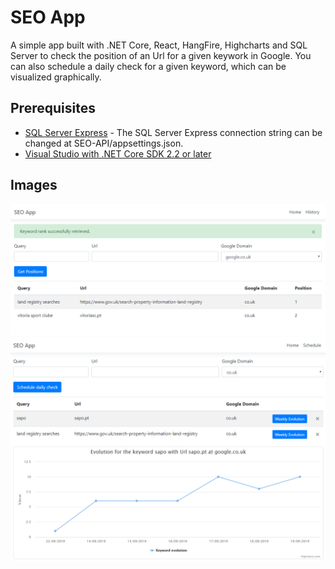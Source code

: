 ﻿# SEO App


A simple app built with .NET Core, React, HangFire, Highcharts and SQL Server to check the position of an Url for a given keywork in Google. You can also schedule a daily check for a given keyword, which can be visualized graphically.

## Prerequisites

* [SQL Server Express](https://www.microsoft.com/sql-server/sql-server-editions-express) - The SQL Server Express connection string can be changed at SEO-API/appsettings.json.
* [Visual Studio with .NET Core SDK 2.2 or later](https://www.microsoft.com/net/download/all)

## Images

![Main page used to get the rankings](main.png)
![Page used to schedule a rank checker](schedule.png)
